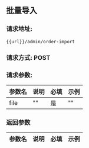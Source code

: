 ## 批量导入
### 请求地址:
```
{{url}}/admin/order-import
```
### 请求方式: POST  
### 请求参数:  

|参数名|说明|必填|示例|  
 |---|---|---|---|  
|file|""|是|""|  
### 返回参数  

|参数名|说明|必填|示例|  
 |---|---|---|---|  
